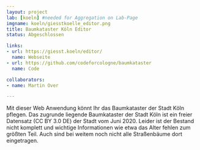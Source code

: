 ```yaml
---
layout: project
lab: [koeln] #needed for Aggregation on Lab-Page
imgname: koeln/giesstkoelle_editor.png
title: Baumkataster Köln Editor
status: Abgeschlossen

links:
- url: https://giesst.koeln/editor/
  name: Webseite
- url: https://github.com/codeforcologne/baumkataster
  name: Code

collaborators:
- name: Martin Over

---
```


Mit dieser Web Anwendung könnt Ihr das Baumkataster der Stadt Köln pflegen. Das zugrunde liegende Baumkataster der Stadt Köln ist ein freier Datensatz (CC BY 3.0 DE) der Stadt vom Juni 2020. Leider ist der Bestand nicht komplett und wichtige Informationen wie etwa das Alter fehlen zum größten Teil. Auch sind bei weitem noch nicht alle Straßenbäume dort eingetragen.
